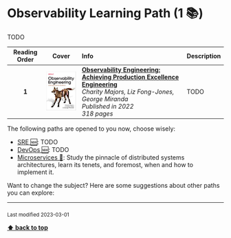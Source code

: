 [//]: # (Auto generated file from templates)

#  Observability Learning Path (1 :books:)

TODO

| Reading Order | Cover | Info | Description |
| :---: | :---: | :--- | :--- |
| **1** | ![img](/assets/books/covers/observability-engineering.jpeg) | [**Observability Engineering: Achieving Production Excellence Engineering**](https://www.goodreads.com/book/show/54617137-system-design-interview) <br> *Charity Majors, Liz Fong-Jones, George Miranda* <br> *Published in 2022* <br> *318 pages* <br>  | TODO |

The following paths are opened to you now, choose wisely:

- [SRE :new:](/content/paths/sre.md): TODO
- [DevOps :new:](/content/paths/devops.md): TODO
- [Microservices :construction:](/content/paths/microservices.md): Study the pinnacle of distributed systems architectures, learn its tenets, and foremost, when and how to implement it.


Want to change the subject? Here are some suggestions about other paths you can explore:




---
<sub>Last modified 2023-03-01</sub>

[**⬆ back to top**](#observability-learning-path)
